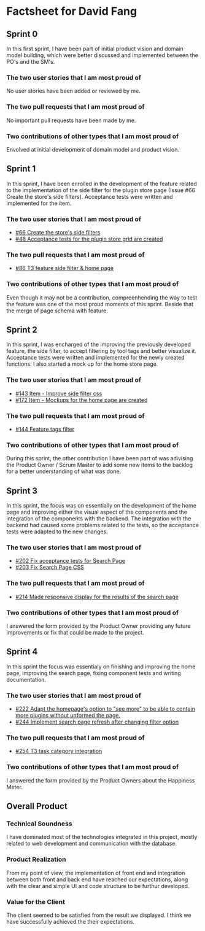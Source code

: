# Factsheet for David Fang

## Sprint 0

In this first sprint, I have been part of initial product vision and domain model building, which were better discussed and implemented between the PO's and the SM's.

### The two user stories that I am most proud of

No user stories have been added or reviewed by me.

### The two pull requests that I am most proud of

No important pull requests have been made by me.

### Two contributions of other types that I am most proud of

Envolved at initial development of domain model and product vision.

## Sprint 1

In this sprint, I have been enrolled in the development of the feature related to the implementation of the side filter for the plugin store page (Issue #66 Create the store's side filters). Acceptance tests were written and implemented for the item.

### The two user stories that I am most proud of

- [#66 Create the store's side filters](https://github.com/FEUP-MEIC-DS-2023-1MEIC08/VAXPRED/issues/66)
- [#48 Acceptance tests for the plugin store grid are created](https://github.com/FEUP-MEIC-DS-2023-1MEIC08/VAXPRED/issues/48)

### The two pull requests that I am most proud of

- [#86 T3 feature side filter & home page](https://github.com/FEUP-MEIC-DS-2023-1MEIC08/VAXPRED/pull/86)

### Two contributions of other types that I am most proud of

Even though it may not be a contribution, compreenhending the way to test the feature was one of the most proud moments of this sprint.
Beside that the merge of page schema with feature.

## Sprint 2

In this sprint, I was encharged of the improving the previously developed feature, the side filter, to accept filtering by tool tags and better visualize it. Acceptance tests were written and implemented for the newly created functions. I also started a mock up for the home store page.

### The two user stories that I am most proud of

- [#143 Item - Improve side filter css](https://github.com/FEUP-MEIC-DS-2023-1MEIC08/VAXPRED/issues/143)
- [#172 Item - Mockups for the home page are created](https://github.com/FEUP-MEIC-DS-2023-1MEIC08/VAXPRED/issues/172)

### The two pull requests that I am most proud of

- [#144 Feature tags filter](https://github.com/FEUP-MEIC-DS-2023-1MEIC08/VAXPRED/pull/144)

### Two contributions of other types that I am most proud of

During this sprint, the other contribution I have been part of was adivising the Product Owner / Scrum Master to add some new items to the backlog for a better understanding of what was done.

## Sprint 3

In this sprint, the focus was on essentially on the development of the home page and improving either the visual aspect of the components and the integration of the components with the backend. The integration with the backend had caused some problems related to the tests, so the acceptance tests were adapted to the new changes.

### The two user stories that I am most proud of

- [#202 Fix acceptance tests for Search Page](https://github.com/FEUP-MEIC-DS-2023-1MEIC08/VAXPRED/issues/202)
- [#203 Fix Search Page CSS](https://github.com/FEUP-MEIC-DS-2023-1MEIC08/VAXPRED/issues/203)

### The two pull requests that I am most proud of

- [#214 Made responsive display for the results of the search page](https://github.com/FEUP-MEIC-DS-2023-1MEIC08/VAXPRED/pull/214)

### Two contributions of other types that I am most proud of

I answered the form provided by the Product Owner providing any future improvements or fix that could be made to the project.

## Sprint 4

In this sprint the focus was essentialy on finishing and improving the home page, improving the search page, fixing component tests and writing documentation.

### The two user stories that I am most proud of

- [#222 Adapt the homepage's option to "see more" to be able to contain more plugins without unformed the page.](https://github.com/FEUP-MEIC-DS-2023-1MEIC08/VAXPRED/issues/222)
- [#244 Implement search page refresh after changing filter option](https://github.com/FEUP-MEIC-DS-2023-1MEIC08/VAXPRED/issues/244)

### The two pull requests that I am most proud of

- [#254 T3 task category integration](https://github.com/FEUP-MEIC-DS-2023-1MEIC08/VAXPRED/pull/254)

### Two contributions of other types that I am most proud of

I answered the form provided by the Product Owners about the Happiness Meter.



## Overall Product

### Technical Soundness

I have dominated most of the technologies integrated in this project, mostly related to web development and communication with the database.

### Product Realization

From my point of view, the implementation of front end and integration between both front and back end have reached our expectations, along with the clear and simple UI and code structure to be furthur developed.


### Value for the Client

The client seemed to be satisfied from the result we displayed. I think we have successfully achieved the their expectations.

